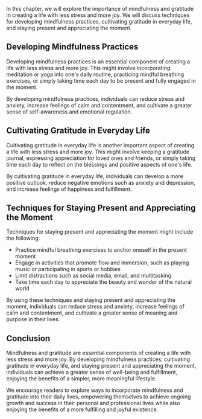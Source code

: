 
In this chapter, we will explore the importance of mindfulness and gratitude in creating a life with less stress and more joy. We will discuss techniques for developing mindfulness practices, cultivating gratitude in everyday life, and staying present and appreciating the moment.

Developing Mindfulness Practices
--------------------------------

Developing mindfulness practices is an essential component of creating a life with less stress and more joy. This might involve incorporating meditation or yoga into one's daily routine, practicing mindful breathing exercises, or simply taking time each day to be present and fully engaged in the moment.

By developing mindfulness practices, individuals can reduce stress and anxiety, increase feelings of calm and contentment, and cultivate a greater sense of self-awareness and emotional regulation.

Cultivating Gratitude in Everyday Life
--------------------------------------

Cultivating gratitude in everyday life is another important aspect of creating a life with less stress and more joy. This might involve keeping a gratitude journal, expressing appreciation for loved ones and friends, or simply taking time each day to reflect on the blessings and positive aspects of one's life.

By cultivating gratitude in everyday life, individuals can develop a more positive outlook, reduce negative emotions such as anxiety and depression, and increase feelings of happiness and fulfillment.

Techniques for Staying Present and Appreciating the Moment
----------------------------------------------------------

Techniques for staying present and appreciating the moment might include the following:

* Practice mindful breathing exercises to anchor oneself in the present moment
* Engage in activities that promote flow and immersion, such as playing music or participating in sports or hobbies
* Limit distractions such as social media, email, and multitasking
* Take time each day to appreciate the beauty and wonder of the natural world

By using these techniques and staying present and appreciating the moment, individuals can reduce stress and anxiety, increase feelings of calm and contentment, and cultivate a greater sense of meaning and purpose in their lives.

Conclusion
----------

Mindfulness and gratitude are essential components of creating a life with less stress and more joy. By developing mindfulness practices, cultivating gratitude in everyday life, and staying present and appreciating the moment, individuals can achieve a greater sense of well-being and fulfillment, enjoying the benefits of a simpler, more meaningful lifestyle.

We encourage readers to explore ways to incorporate mindfulness and gratitude into their daily lives, empowering themselves to achieve ongoing growth and success in their personal and professional lives while also enjoying the benefits of a more fulfilling and joyful existence.
